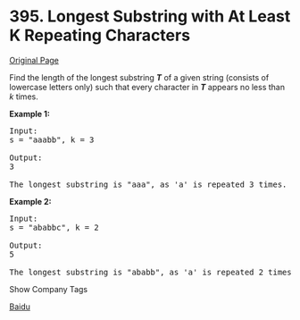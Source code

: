 # 395. Longest Substring with At Least K Repeating Characters

[Original Page](https://leetcode.com/problems/longest-substring-with-at-least-k-repeating-characters/)

Find the length of the longest substring **_T_** of a given string (consists of lowercase letters only) such that every character in **_T_** appears no less than _k_ times.

**Example 1:**

<pre>Input:
s = "aaabb", k = 3

Output:
3

The longest substring is "aaa", as 'a' is repeated 3 times.
</pre>

**Example 2:**

<pre>Input:
s = "ababbc", k = 2

Output:
5

The longest substring is "ababb", as 'a' is repeated 2 times and 'b' is repeated 3 times.
</pre>

<div>

<div id="company_tags" class="btn btn-xs btn-warning">Show Company Tags</div>

<span class="hidebutton">[Baidu](/company/baidu/)</span></div>
